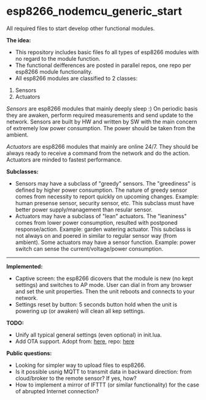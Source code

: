 # esp8266_nodemcu_generic_start
All required files to start develop other functional modules.

**The idea:**
- This repository includes basic files fo all types of esp8266 modules with no regard to the module function.
- The functional deifferences are posted in parallel repos, one repo per esp8266 module functionality.
- All esp8266 modules are classified to 2 classes:

1. Sensors
2. Actuators

_Sensors_ are esp8266 modules that mainly deeply sleep :) On periodic basis they are awaken, perform required measurements and send update to the network. Sensors are built by HW and written by SW with the main concern of extremely low power consumption. The power should be taken from the ambient.

_Actuators_ are esp8266 modules that mainly are online 24/7. They should be always ready to receive a command from the network and do the action. Actuators are minded to fastest performance.

**Subclasses:**
- Sensors may have a subclass of "greedy" sensors. The "greediness" is defined by higher power consumption. The nature of greedy sensor comes from necessity to report quickly on upcoming changes. Example: human presense sensor, security sensor, etc. This subclass must have better power supply/management than resular sensor.
- Actuators may have a subclass of "lean" actuators. The "leaniness" comes from lower power consumption, resulted with postponed response/action. Example: garden watering actuator. This subclass is not always on and poered in similar to regular sensor way (from ambient). Some actuators may have a sensor function. Example: power switch can sense the current/voltage/power consumption.

<hr>

**Implemented:**
- Captive screen: the esp8266 dicovers that the module is new (no kept settings) and switches to AP mode. User can dial in from any browser and set the unit properties. Then the unit reboots and connects to your network.
- Settings reset by button: 5 seconds button hold when the unit is powering up (or awaken) will clean all kep settings.

**TODO:**
- Unify all typical general settings (even optional) in init.lua.
- Add OTA support. Adopt from: <a href="http://www.instructables.com/id/ESP8266-WiFi-File-Management/?ALLSTEPS">here</a>, repo: <a href="https://github.com/breagan/ESP8266_WiFi_File_Manager">here</a>

**Public questions:**
- Looking for simpler way to upload files to esp8266.
- Is it possible usnig MQTT to transmit data in backward direction: from cloud/broker to the remote sensor? If yes, how?
- How to implement a mirror of IFTTT (or similar functionality) for the case of abrupted Internet connection?
